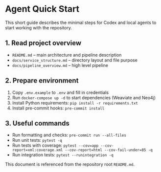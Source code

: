 # Agent Quick Start

This short guide describes the minimal steps for Codex and local agents to start working with the repository.

## 1. Read project overview
- `README.md` – main architecture and pipeline description
- `docs/service_structure.md` – directory layout and file purpose
- `docs/pipeline_overview.md` – high level pipeline

## 2. Prepare environment
1. Copy `.env.example` to `.env` and fill in credentials
2. Run `docker-compose up -d` to start dependencies (Weaviate and Neo4j)
3. Install Python requirements: `pip install -r requirements.txt`
4. Install pre-commit hooks: `pre-commit install`

## 3. Useful commands
- Run formatting and checks: `pre-commit run --all-files`
- Run unit tests: `pytest -q`
- Run tests with coverage: `pytest --cov=app --cov-report=xml:coverage.xml --cov-report=html --cov-fail-under=85 -q`
- Run integration tests: `pytest --runintegration -q`

This document is referenced from the repository root `README.md`.
